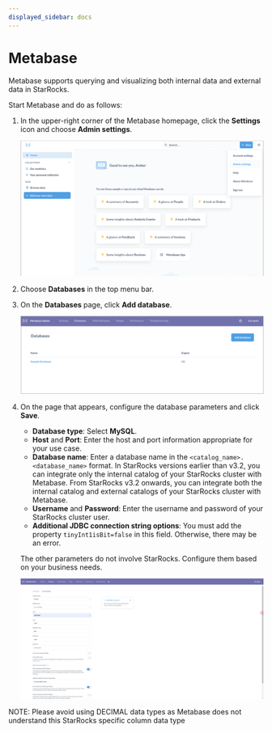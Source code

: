 ```yaml
---
displayed_sidebar: docs
---
```


# Metabase

Metabase supports querying and visualizing both internal data and external data in StarRocks.

Start Metabase and do as follows:

1. In the upper-right corner of the Metabase homepage, click the **Settings** icon and choose **Admin settings**.

   ![Metabase - Admin settings](../../_assets/Metabase/Metabase_1.png)

2. Choose **Databases** in the top menu bar.

3. On the **Databases** page, click **Add database**.

   ![Metabase - Add database](../../_assets/Metabase/Metabase_2.png)

4. On the page that appears, configure the database parameters and click **Save**.

   - **Database type**: Select **MySQL**.
   - **Host** and **Port**: Enter the host and port information appropriate for your use case.
   - **Database name**: Enter a database name in the `<catalog_name>.<database_name>` format. In StarRocks versions earlier than v3.2, you can integrate only the internal catalog of your StarRocks cluster with Metabase. From StarRocks v3.2 onwards, you can integrate both the internal catalog and external catalogs of your StarRocks cluster with Metabase.
   - **Username** and **Password**: Enter the username and password of your StarRocks cluster user.
   - **Additional JDBC connection string options**: You must add the property `tinyInt1isBit=false` in this field. Otherwise, there may be an error.

   The other parameters do not involve StarRocks. Configure them based on your business needs.

   ![Metabase - Configure database](../../_assets/Metabase/Metabase_3.png)

NOTE: Please avoid using DECIMAL data types as Metabase does not understand this StarRocks specific column data type
